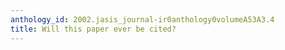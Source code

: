 ```yaml
---
anthology_id: 2002.jasis_journal-ir0anthology0volumeA53A3.4
title: Will this paper ever be cited?
---
```

